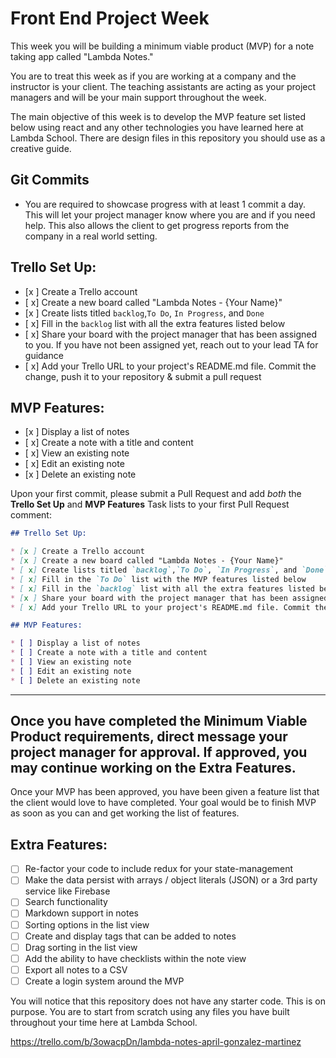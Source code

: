 # Front End Project Week

This week you will be building a minimum viable product (MVP) for a note taking app called "Lambda Notes."

You are to treat this week as if you are working at a company and the instructor is your client. The teaching assistants are acting as your project managers and will be your main support throughout the week.

The main objective of this week is to develop the MVP feature set listed below using react and any other technologies you have learned here at Lambda School. There are design files in this repository you should use as a creative guide.

## Git Commits

* You are required to showcase progress with at least 1 commit a day. This will let your project manager know where you are and if you need help. This also allows the client to get progress reports from the company in a real world setting.

## Trello Set Up:

* [x ] Create a Trello account
* [ x] Create a new board called "Lambda Notes - {Your Name}"
* [x ] Create lists titled `backlog`,`To Do`, `In Progress`, and `Done`
* [ x] Fill in the `backlog` list with all the extra features listed below
* [ x] Share your board with the project manager that has been assigned to you. If you have not been assigned yet, reach out to your lead TA for guidance
* [ x] Add your Trello URL to your project's README.md file. Commit the change, push it to your repository & submit a pull request

## MVP Features:

* [x ] Display a list of notes
* [ x] Create a note with a title and content
* [ x] View an existing note
* [ x] Edit an existing note
* [x ] Delete an existing note

Upon your first commit, please submit a Pull Request and add _both_ the **Trello Set Up** and **MVP Features** Task lists to your first Pull Request comment:

```markdown
## Trello Set Up:

* [x ] Create a Trello account
* [x ] Create a new board called "Lambda Notes - {Your Name}"
* [ x] Create lists titled `backlog`,`To Do`, `In Progress`, and `Done`
* [ x] Fill in the `To Do` list with the MVP features listed below
* [ x] Fill in the `backlog` list with all the extra features listed below
* [x ] Share your board with the project manager that has been assigned to you. If you have not been assigned yet, reach out to your lead TA for guidance
* [ x] Add your Trello URL to your project's README.md file. Commit the change, push it to your repository & submit a pull request

## MVP Features:

* [ ] Display a list of notes
* [ ] Create a note with a title and content
* [ ] View an existing note
* [ ] Edit an existing note
* [ ] Delete an existing note
```

---

## Once you have completed the Minimum Viable Product requirements, direct message your project manager for approval. If approved, you may continue working on the Extra Features.

Once your MVP has been approved, you have been given a feature list that the client would love to have completed. Your goal would be to finish MVP as soon as you can and get working the list of features.

## Extra Features:

* [ ] Re-factor your code to include redux for your state-management
* [ ] Make the data persist with arrays / object literals (JSON) or a 3rd party service like Firebase
* [ ] Search functionality
* [ ] Markdown support in notes
* [ ] Sorting options in the list view
* [ ] Create and display tags that can be added to notes
* [ ] Drag sorting in the list view
* [ ] Add the ability to have checklists within the note view
* [ ] Export all notes to a CSV
* [ ] Create a login system around the MVP

You will notice that this repository does not have any starter code. This is on purpose. You are to start from scratch using any files you have built throughout your time here at Lambda School.


https://trello.com/b/3owacpDn/lambda-notes-april-gonzalez-martinez